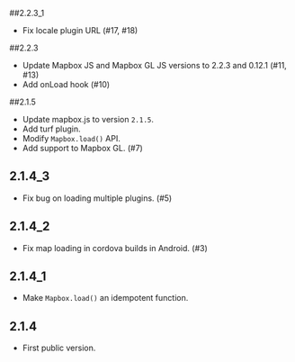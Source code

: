 ##2.2.3_1

* Fix locale plugin URL (#17, #18)

##2.2.3

* Update Mapbox JS and Mapbox GL JS versions to 2.2.3 and 0.12.1 (#11, #13)
* Add onLoad hook (#10)

##2.1.5

* Update mapbox.js to version `2.1.5`.
* Add turf plugin.
* Modify `Mapbox.load()` API.
* Add support to Mapbox GL. (#7)

## 2.1.4_3

* Fix bug on loading multiple plugins. (#5)

## 2.1.4_2

* Fix map loading in cordova builds in Android. (#3)

## 2.1.4_1

* Make `Mapbox.load()` an idempotent function.

## 2.1.4

* First public version.
